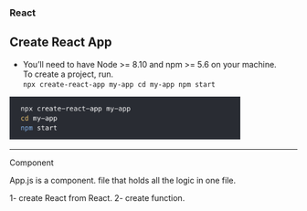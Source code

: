 ### React
## Create React App
- You’ll need to have Node >= 8.10 and npm >= 5.6 on your machine.  
To create a project, run.   
`npx create-react-app my-app
cd my-app
npm start`
<img src="Images/Createapp.png" height="75px"/>

---
Component

App.js is a component. file that holds all the logic in one file.

1- create React from React. 
2- create function. 
